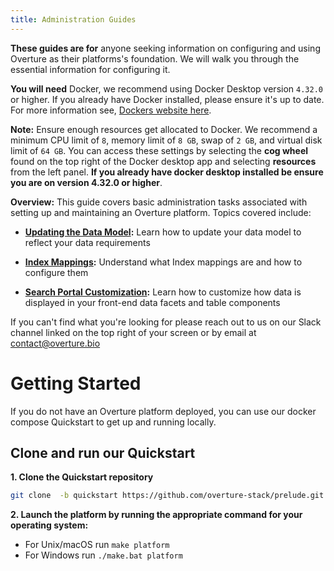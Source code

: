 ```yaml
---
title: Administration Guides
---
```


**These guides are for** anyone seeking information on configuring and using Overture as their platforms's foundation. We will walk you through the essential information for configuring it.

**You will need** Docker, we recommend using Docker Desktop version `4.32.0` or higher. If you already have Docker installed, please ensure it's up to date. For more information see, [Dockers website here](https://www.docker.com/products/docker-desktop/).

<Warning>**Note:** Ensure enough resources get allocated to Docker. We recommend a minimum CPU limit of `8`, memory limit of `8 GB`, swap of `2 GB`, and virtual disk limit of `64 GB`. You can access these settings by selecting the **cog wheel** found on the top right of the Docker desktop app and selecting **resources** from the left panel. **If you already have docker desktop installed be ensure you are on version 4.32.0 or higher**.</Warning>

**Overview:** This guide covers basic administration tasks associated with setting up and maintaining an Overture platform. Topics covered include:

- **[Updating the Data Model](/documentation/guides/administration/modelling/):** Learn how to update your data model to reflect your data requirements

- **[Index Mappings](/documentation/guides/administration/indexmapping/):** Understand what Index mappings are and how to configure them

- **[Search Portal Customization](/documentation/guides/administration/portalcustomization/):** Learn how to customize how data is displayed in your front-end data facets and table components

<Note title="Help us make our guides better">If you can't find what you're looking for please reach out to us on our Slack channel linked on the top right of your screen or by email at contact@overture.bio</Note>

# Getting Started

If you do not have an Overture platform deployed, you can use our docker compose Quickstart to get up and running locally.

## Clone and run our Quickstart

**1. Clone the Quickstart repository**

```bash
git clone  -b quickstart https://github.com/overture-stack/prelude.git
```

**2. Launch the platform by running the appropriate command for your operating system:**

- For Unix/macOS run `make platform`
- For Windows run `./make.bat platform`
